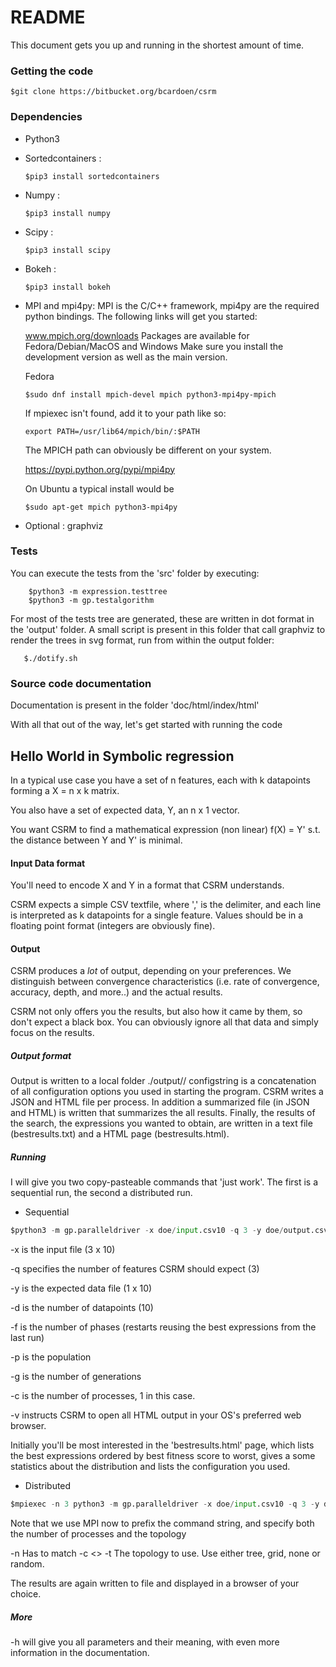 # README #

This document gets you up and running in the shortest amount of time.

### Getting the code

```
$git clone https://bitbucket.org/bcardoen/csrm
```

### Dependencies ###
* Python3
* Sortedcontainers :

    ```
	$pip3 install sortedcontainers
    ```

* Numpy :

    ```
    $pip3 install numpy
    ```

* Scipy :

    ```
    $pip3 install scipy
    ```

* Bokeh :

    ```
    $pip3 install bokeh
    ```
* MPI and mpi4py:
    MPI is the C/C++ framework, mpi4py are the required python bindings. The following links will get you started:

    www.mpich.org/downloads
    Packages are available for Fedora/Debian/MacOS and Windows
    Make sure you install the development version as well as the main version.

    Fedora
    ```
    $sudo dnf install mpich-devel mpich python3-mpi4py-mpich
    ```

    If mpiexec isn't found, add it to your path like so:
    ```
    export PATH=/usr/lib64/mpich/bin/:$PATH
    ```
    The MPICH path can obviously be different on your system.

    https://pypi.python.org/pypi/mpi4py

    On Ubuntu a typical install would be
    ```
    $sudo apt-get mpich python3-mpi4py
    ```

* Optional : graphviz


### Tests

You can execute the tests from the 'src' folder by executing:

```Shell
    $python3 -m expression.testtree
    $python3 -m gp.testalgorithm
```


For most of the tests tree are generated, these are written in dot format in the 'output' folder.
A small script is present in this folder that call graphviz to render the trees in svg format, run from within the output folder:

```Shell
   $./dotify.sh
```

### Source code documentation

Documentation is present in the folder 'doc/html/index/html'

With all that out of the way, let's get started with running the code

## Hello World in Symbolic regression

In a typical use case you have a set of n features, each with k datapoints forming a X = n x k matrix.

You also have a set of expected data, Y, an n x 1 vector.

You want CSRM to find a mathematical expression (non linear) f(X) = Y' s.t. the distance between Y and Y' is minimal.

#### Input Data format
You'll need to encode X and Y in a format that CSRM understands.

CSRM expects a simple CSV textfile, where ',' is the delimiter, and each line is interpreted as k datapoints for a single feature. Values should be in a floating point format (integers are obviously fine).

#### Output
CSRM produces a _lot_ of output, depending on your preferences.
We distinguish between convergence characteristics (i.e. rate of convergence, accuracy, depth, and more..) and the actual results.

CSRM not only offers you the results, but also how it came by them, so don't expect a black box. You can obviously ignore all that data and simply focus on the results.

##### Output format
Output is written to a local folder ./output/<configstring>/
configstring is a concatenation of all configuration options you used in starting the program.
CSRM writes a JSON and HTML file per process. In addition a summarized file (in JSON and HTML) is written that summarizes the all results. Finally, the results of the search, the expressions you wanted to obtain, are written in a text file (bestresults.txt) and a HTML page (bestresults.html).

##### Running
I will give you two copy-pasteable commands that 'just work'. The first is a sequential run, the second a distributed run.

* Sequential

```Python
$python3 -m gp.paralleldriver -x doe/input.csv10 -q 3 -y doe/output.csv10 -d 10 -c 1 -f 20 -p 20 -g 20 -v
```


-x is the input file (3 x 10)

-q specifies the number of features CSRM should expect (3)

-y is the expected data file (1 x 10)

-d is the number of datapoints (10)

-f is the number of phases (restarts reusing the best expressions from the last run)

-p is the population

-g is the number of generations

-c is the number of processes, 1 in this case.

-v instructs CSRM to open all HTML output in your OS's preferred web browser.

Initially you'll be most interested in the 'bestresults.html' page, which lists the best expressions ordered by best fitness score to worst, gives a some statistics about the distribution and lists the configuration you used.

* Distributed
```Python
$mpiexec -n 3 python3 -m gp.paralleldriver -x doe/input.csv10 -q 3 -y doe/output.csv10 -d 10 -c 3 -f 20 -p 20 -g 20 -v -t tree
```
Note that we use MPI now to prefix the command string, and specify both the number of processes and the topology

-n <processcount> Has to match -c <>
-t <topology> The topology to use. Use either tree, grid, none or random.

The results are again written to file and displayed in a browser of your choice.

##### More
-h will give you all parameters and their meaning, with even more information in the documentation.
